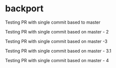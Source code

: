# backport

Testing PR with single commit based to master

Testing PR with single commit based on master - 2

Testing PR with single commit based on master -3 

Testing PR with single commit based on master - 3.1

Testing PR with single commit based on master - 4
